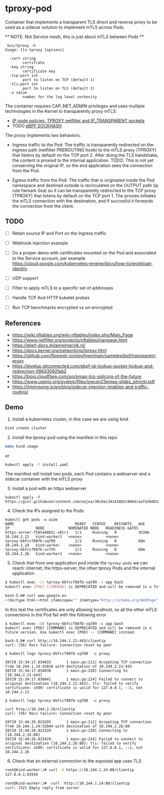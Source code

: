 # tproxy-pod

Container that implements a transparent TLS direct and reverse proxy to be used as a sidecar solution to implement mTLS across Pods.

** NOTE: Not Service mesh, this is just about mTLS between Pods **

```
 bin/tproxy -h
Usage: tls-tproxy [options]

  -cert string
        certifcate
  -key string
        certificate key
  -tcp-port int
        port to listen on TCP (default 1)
  -tls-port int
        port to listen on TLS (default 2)
  -v value
        number for the log level verbosity
```


The container requires CAP_NET_ADMIN privileges and uses multiple technologies in the Kernel to transparently proxy mTLS:

- [IP route policies, TPROXY netfilter and IP_TRANSPARENT socketa](https://docs.kernel.org/networking/tproxy.html)
- TODO [eBPF SOCKHASH](https://docs.kernel.org/bpf/map_sockmap.html)

The proxy implements two behaviors:

- Ingress traffic to the Pod: The traffic is transparently redirected on the ingress path (netfilter PREROUTING hook) to the mTLS proxy (TPROXY) that listens by default on the TCP port 2. 
After doing the TLS handshake, the content is proxied to the internal application. TODO: This is not yet conserving the original IP, so the end application
sees the connection from the Pod.

- Egress traffic from the Pod: The traffic that is originated inside the Pod namespace and destined outside is recirculated on the OUTPUT path (ip rule fwmark 0xa)
so it can be transparently redirected to the TCP proxy (TPROXY) that listens by default on the TCP port 1. The proxies initiates the mTLS connection with the destination, and if
succesful it forwards the connection from the client.


## TODO

- [ ] Retain source IP and Port on the Ingress traffic
- [ ] Webhook injection example
- [ ] Do a proper demo with certificates mounted on the Pod and associated to the Service account, per example https://cloud.google.com/kubernetes-engine/docs/how-to/workload-identity
- [ ] UDP support
- [ ] Filter to apply mTLS to a specific set of addresses
- [ ] Handle TCP And HTTP kubelet probes
- [ ] Run TCP benchmarks encrypted vs un-encrypted



## References

- https://wiki.nftables.org/wiki-nftables/index.php/Main_Page
- https://www.netfilter.org/projects/nftables/manpage.html
- https://ebpf-docs.dylanreimerink.nl/
- https://docs.kernel.org/networking/tproxy.html
- https://github.com/flomesh-io/pipy/tree/main/samples/bpf/transparent-proxy
- https://levelup.gitconnected.com/ebpf-sk-lookup-socket-lookup-and-redirection-08643062fab2
- https://blog.cloudflare.com/sockmap-tcp-splicing-of-the-future
- https://www.usenix.org/system/files/srecon23emea-slides_sitnicki.pdf
- https://jimmysong.io/en/blog/sidecar-injection-iptables-and-traffic-routing/



## Demo

1. Install a kubernetes cluster, in this case we are using kind

```sh
kind create cluster
```

2. Install the tproxy-pod using the manifest in this repo

```sh
make kind-image
```

or

```sh
kubectl apply -f install.yaml
```

The manifest will install two pods, each Pod contains a webserver and a sidecar container with the mTLS proxy

3. Install a pod with an https webserver

```
kubectl apply -f https://gist.githubusercontent.com/aojea/38c6ec34141882c0664caafa50db33ad/raw/961cbff7eac8121cad928bb2085eff9f6031123b/https.yaml
```

4. Check the IPs assigned to the Pods

```
kubectl get pods -o wide
NAME                            READY   STATUS    RESTARTS   AGE     IP            NODE           NOMINATED NODE   READINESS GATES
https-server-7585448b5c-s8lrj   1/1     Running   0          3h39m   10.244.2.21   kind-worker2   <none>           <none>
tproxy-6bfccf88fb-sq789         2/2     Running   0          68m     10.244.1.24   kind-worker    <none>           <none>
tproxy-6bfccf88fb-sv75h         2/2     Running   0          68m     10.244.2.26   kind-worker2   <none>           <none>
```

5. Check that from one application pod inside the `tproxy-pods` we can reach: Internet, the https-server, the other tproxy Pods and the internal application

```sh
$ kubectl exec -it tproxy-6bfccf88fb-sq789 -c app bash
kubectl exec [POD] [COMMAND] is DEPRECATED and will be removed in a future version. Use kubectl exec [POD] -- [COMMAND] instead.

bash-5.0# curl www.google.es
<!doctype html><html itemscope="" itemtype="http://schema.org/WebPage" lang="en"><head><meta content="Search the world's information, including webpages, images, videos a

```

In this test the certificates are only allowing localhost, so all the other mTLS connections in the Pod fail with the following error
```
$ kubectl exec -it tproxy-6bfccf88fb-sq789 -c app bash
kubectl exec [POD] [COMMAND] is DEPRECATED and will be removed in a future version. Use kubectl exec [POD] -- [COMMAND] instead.

bash-5.0# curl http://10.244.2.21:443/clientip
curl: (56) Recv failure: Connection reset by peer
```

```
$ kubectl logs tproxy-6bfccf88fb-sq789  -c proxy

I0729 15:34:17.034015       1 main.go:211] Accepting TCP connection from 10.244.1.24:42018 with destination of 10.244.2.21:443
I0729 15:34:17.034036       1 main.go:220] Connecting to [10.244.2.21:443]
I0729 15:34:17.036041       1 main.go:224] Failed to connect to original destination [10.244.2.21:443]: tls: failed to verify certificate: x509: certificate is valid for 127.0.0.1, ::1, not 10.244.2.21
```

```
$ kubectl logs tproxy-6bfccf88fb-sq789  -c proxy

curl http://10.244.2.26/clientip
curl: (56) Recv failure: Connection reset by peer
```

```
I0729 15:44:26.823295       1 main.go:211] Accepting TCP connection from 10.244.1.24:52044 with destination of 10.244.2.26:80
I0729 15:44:26.823320       1 main.go:220] Connecting to [10.244.2.26:80]
I0729 15:44:26.825429       1 main.go:224] Failed to connect to original destination [10.244.2.26:80]: tls: failed to verify certificate: x509: certificate is valid for 127.0.0.1, ::1, not 10.244.2.26
```


6. Check that an external connection to the exposed app uses TLS

```sh
root@kind-worker:/# curl -k https://10.244.1.24:80/clientip
127.0.0.1:43544

root@kind-worker:/#  curl  http://10.244.1.24:80/clientip
curl: (52) Empty reply from server

```
